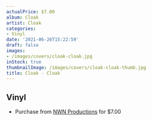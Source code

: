 ```yaml
---
actualPrice: $7.00
album: Cloak
artist: Cloak
categories:
- Vinyl
date: '2021-06-26T15:22:59'
draft: false
images:
- /images/covers/cloak-cloak.jpg
inStock: true
thumbnailImage: /images/covers/cloak-cloak-thumb.jpg
title: Cloak - Cloak
---
```


## Vinyl
* Purchase from [NWN Productions](http://shop.nwnprod.com/index.php?route=product/product&path=76&product_id=1793&sort=pd.name&order=ASC) for $7.00
